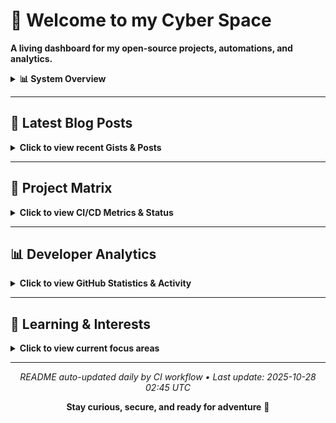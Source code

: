 # 🧠 Welcome to my Cyber Space

**A living dashboard for my open-source projects, automations, and analytics.**

<details>
<summary><b>📊 System Overview</b></summary>

| Metric | Status |
|--------|--------|
| Active Repos | 13 |
| CI/CD Workflows | 5 |
| Connected Agents | In Development |
| Last Sync | <!-- LAST_SYNC -->Auto-updated daily<!-- /LAST_SYNC --> |

</details>

---

## 📝 Latest Blog Posts

<details>
<summary><b>Click to view recent Gists & Posts</b></summary>

<!-- GISTS_START -->
| Date | Title | Summary | Source |
|------|-------|---------|--------|
| 2025-09-23 | PR‑CYBR: WatchDog's Veteran Transition Program | A glimpse into our WatchDog transition program | [View Gist](https://gist.github.com/cywf/db19af3af790469e2715777c5f19250c) |
| 2025-06-19 | Cursor AI – Rules for AI – General Settings | Outlining general settings for responsible AI interactions | [View Gist](https://gist.github.com/cywf/a620a43424d47f1fb746638a11924cae) |
| 2025-06-17 | General use template for the .cursorrules file | A template for customizing Cursor AI behavior | [View Gist](https://gist.github.com/cywf/601a521551f659ab75b5a6146d4d8e72) |
| 2025-02-06 | Guide for maintaining and configuring Proxmox | Tips on keeping your Proxmox infrastructure running smoothly | [View Gist](https://gist.github.com/cywf/973f9180ae6036e5bcd06eb85aac7c2c) |
<!-- GISTS_END -->

_This section auto-updates nightly via automation._

</details>

---

## 🚀 Project Matrix

<details>
<summary><b>Click to view CI/CD Metrics & Status</b></summary>

<!-- PROJECT_MATRIX_START -->
| Project | Description | Build | Test | Deploy | Docs | Link |
|---------|-------------|-------|------|--------|------|------|
| **FortiPath** | Advanced network path analysis with ML | ![Build](https://github.com/cywf/FortiPath/actions/workflows/build.yml/badge.svg) | ![Test](https://github.com/cywf/FortiPath/actions/workflows/test.yml/badge.svg) | ![Deploy](https://github.com/cywf/FortiPath/actions/workflows/deploy.yml/badge.svg) | ![Docs](https://github.com/cywf/FortiPath/actions/workflows/docs.yml/badge.svg) | [View →](https://github.com/cywf/FortiPath) |
| **sentinel-project** | Autonomous threat detection system | ![Build](https://github.com/cywf/sentinel-project/actions/workflows/build.yml/badge.svg) | ![Test](https://github.com/cywf/sentinel-project/actions/workflows/test.yml/badge.svg) | ![Deploy](https://github.com/cywf/sentinel-project/actions/workflows/deploy.yml/badge.svg) | ![Docs](https://github.com/cywf/sentinel-project/actions/workflows/docs.yml/badge.svg) | [View →](https://github.com/cywf/sentinel-project) |
| **AegisNet** | AI-driven secure network architecture | ![Build](https://github.com/cywf/AegisNet/actions/workflows/build.yml/badge.svg) | ![Test](https://github.com/cywf/AegisNet/actions/workflows/test.yml/badge.svg) | ![Deploy](https://github.com/cywf/AegisNet/actions/workflows/deploy.yml/badge.svg) | ![Docs](https://github.com/cywf/AegisNet/actions/workflows/docs.yml/badge.svg) | [View →](https://github.com/cywf/AegisNet) |
| **AirwayAtlas** | Airway network visualization with GIS | ![Build](https://github.com/cywf/AirwayAtlas/actions/workflows/build.yml/badge.svg) | ![Test](https://github.com/cywf/AirwayAtlas/actions/workflows/test.yml/badge.svg) | ![Deploy](https://github.com/cywf/AirwayAtlas/actions/workflows/deploy.yml/badge.svg) | ![Docs](https://github.com/cywf/AirwayAtlas/actions/workflows/docs.yml/badge.svg) | [View →](https://github.com/cywf/AirwayAtlas) |
| **willow** | Multi-agent orchestration framework | ![Build](https://github.com/cywf/willow/actions/workflows/build.yml/badge.svg) | ![Test](https://github.com/cywf/willow/actions/workflows/test.yml/badge.svg) | ![Deploy](https://github.com/cywf/willow/actions/workflows/deploy.yml/badge.svg) | ![Docs](https://github.com/cywf/willow/actions/workflows/docs.yml/badge.svg) | [View →](https://github.com/cywf/willow) |
| **OTG-TAK** | Tactical awareness kit for operations | ![Build](https://github.com/cywf/OTG-TAK/actions/workflows/build.yml/badge.svg) | ![Test](https://github.com/cywf/OTG-TAK/actions/workflows/test.yml/badge.svg) | ![Deploy](https://github.com/cywf/OTG-TAK/actions/workflows/deploy.yml/badge.svg) | ![Docs](https://github.com/cywf/OTG-TAK/actions/workflows/docs.yml/badge.svg) | [View →](https://github.com/cywf/OTG-TAK) |
| **InfraGuard** | Infrastructure monitoring & hardening | ![Build](https://github.com/cywf/InfraGuard/actions/workflows/build.yml/badge.svg) | ![Test](https://github.com/cywf/InfraGuard/actions/workflows/test.yml/badge.svg) | ![Deploy](https://github.com/cywf/InfraGuard/actions/workflows/deploy.yml/badge.svg) | ![Docs](https://github.com/cywf/InfraGuard/actions/workflows/docs.yml/badge.svg) | [View →](https://github.com/cywf/InfraGuard) |
| **NetNinja** | Network reconnaissance & automation | ![Build](https://github.com/cywf/NetNinja/actions/workflows/build.yml/badge.svg) | ![Test](https://github.com/cywf/NetNinja/actions/workflows/test.yml/badge.svg) | ![Deploy](https://github.com/cywf/NetNinja/actions/workflows/deploy.yml/badge.svg) | ![Docs](https://github.com/cywf/NetNinja/actions/workflows/docs.yml/badge.svg) | [View →](https://github.com/cywf/NetNinja) |
| **ZeroTier-Toolkit** | ZeroTier network management tools | ![Build](https://github.com/cywf/ZeroTier-Toolkit/actions/workflows/build.yml/badge.svg) | ![Test](https://github.com/cywf/ZeroTier-Toolkit/actions/workflows/test.yml/badge.svg) | ![Deploy](https://github.com/cywf/ZeroTier-Toolkit/actions/workflows/deploy.yml/badge.svg) | ![Docs](https://github.com/cywf/ZeroTier-Toolkit/actions/workflows/docs.yml/badge.svg) | [View →](https://github.com/cywf/ZeroTier-Toolkit) |
| **AlphaNest** | Secure collaboration platform | ![Build](https://github.com/cywf/AlphaNest/actions/workflows/build.yml/badge.svg) | ![Test](https://github.com/cywf/AlphaNest/actions/workflows/test.yml/badge.svg) | ![Deploy](https://github.com/cywf/AlphaNest/actions/workflows/deploy.yml/badge.svg) | ![Docs](https://github.com/cywf/AlphaNest/actions/workflows/docs.yml/badge.svg) | [View →](https://github.com/cywf/AlphaNest) |
| **Boilerplates** | Project templates & scaffolding | ![Build](https://github.com/cywf/Boilerplates/actions/workflows/build.yml/badge.svg) | ![Test](https://github.com/cywf/Boilerplates/actions/workflows/test.yml/badge.svg) | ![Deploy](https://github.com/cywf/Boilerplates/actions/workflows/deploy.yml/badge.svg) | ![Docs](https://github.com/cywf/Boilerplates/actions/workflows/docs.yml/badge.svg) | [View →](https://github.com/cywf/Boilerplates) |
| **CTF-Kit** | Capture The Flag tools & utilities | ![Build](https://github.com/cywf/CTF-Kit/actions/workflows/build.yml/badge.svg) | ![Test](https://github.com/cywf/CTF-Kit/actions/workflows/test.yml/badge.svg) | ![Deploy](https://github.com/cywf/CTF-Kit/actions/workflows/deploy.yml/badge.svg) | ![Docs](https://github.com/cywf/CTF-Kit/actions/workflows/docs.yml/badge.svg) | [View →](https://github.com/cywf/CTF-Kit) |
| **cywf.github.io** | Personal website & portfolio | ![Build](https://github.com/cywf/cywf.github.io/actions/workflows/build.yml/badge.svg) | ![Test](https://github.com/cywf/cywf.github.io/actions/workflows/test.yml/badge.svg) | ![Deploy](https://github.com/cywf/cywf.github.io/actions/workflows/deploy.yml/badge.svg) | ![Docs](https://github.com/cywf/cywf.github.io/actions/workflows/docs.yml/badge.svg) | [View →](https://github.com/cywf/cywf.github.io) |
<!-- PROJECT_MATRIX_END -->

_This table updates nightly via automation._

</details>

---

## 📊 Developer Analytics

<details>
<summary><b>Click to view GitHub Statistics & Activity</b></summary>

<div align="center">

### GitHub Stats

![GitHub Stats](https://github-readme-stats.vercel.app/api?username=cywf&show_icons=true&theme=github_dark&hide_border=true&count_private=true&include_all_commits=true)

### Contribution Streak

![GitHub Streak](https://github-readme-streak-stats.herokuapp.com/?user=cywf&theme=github-dark-blue&hide_border=true)

### Top Languages

![Top Languages](https://github-readme-stats.vercel.app/api/top-langs/?username=cywf&layout=compact&theme=github_dark&hide_border=true&langs_count=8)

### Activity Graph

![Activity Graph](https://github-readme-activity-graph.vercel.app/graph?username=cywf&theme=github-compact&hide_border=true)

### Profile Summary

![Profile Summary](https://github-profile-summary-cards.vercel.app/api/cards/profile-details?username=cywf&theme=github_dark)

![Stats](https://github-profile-summary-cards.vercel.app/api/cards/stats?username=cywf&theme=github_dark)
![Productive Time](https://github-profile-summary-cards.vercel.app/api/cards/productive-time?username=cywf&theme=github_dark)

</div>

</details>

---

## 🧠 Learning & Interests

<details>
<summary><b>Click to view current focus areas</b></summary>

I'm constantly exploring new horizons across multiple domains:

### 🔐 Cybersecurity & AI/ML
- Defensive automation and threat intelligence
- Ethical hacking and penetration testing
- Generative models and adversarial ML
- Zero-trust architecture implementation

### 🌐 PR-CYBR & Community
- Building resilience in communities
- WatchDog veteran transition programs
- Knowledge sharing and education
- Open-source security tooling

### 🌍 G8 System
- Sustainable legacy frameworks
- Intergenerational knowledge transfer
- Resilience and stewardship models

### 🚀 Space Systems & Quantum
- Satellite communications
- Quantum computing fundamentals
- Energy systems optimization
- Aviation and aerospace technology

### 🧬 Psionics & Consciousness
- Resonance and vibration studies
- Human potential exploration
- Consciousness research
- Mind-body integration

</details>

---

<div align="center">

_README auto-updated daily by CI workflow • Last update: <!-- UPDATE_TIME -->2025-10-28 02:45 UTC<!-- /UPDATE_TIME -->_

**Stay curious, secure, and ready for adventure** 🚀

</div>
